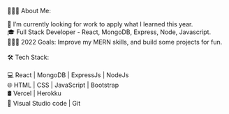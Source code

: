 👨🏻‍💻 About Me:

🔭   I’m currently looking for work to apply what I learned this year.
<br>
🎓   Full Stack Developer - React, MongoDB, Express, Node, Javascript.
<br>
👨🏽‍💻 2022 Goals: Improve my MERN skills, and build some projects for fun.
<br>
<br>
🛠 Tech Stack:
<br>
<br>
💻   React | MongoDB | ExpressJs | NodeJs
<br>
🌐   HTML | CSS | JavaScript | Bootstrap
<br>
🛢   Vercel | Herokku
<br>
🔧   Visual Studio code | Git
